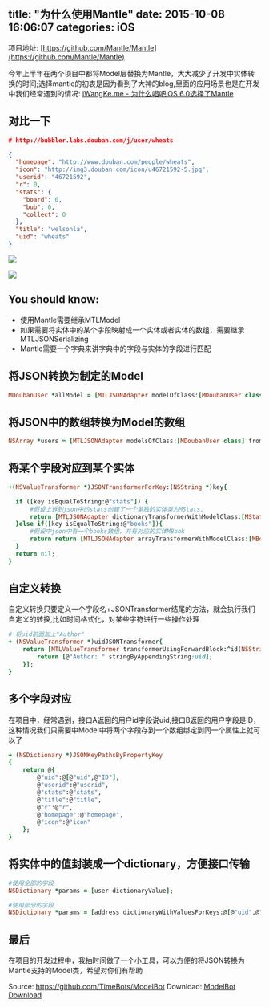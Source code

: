 title: "为什么使用Mantle"
date: 2015-10-08 16:06:07
categories: iOS
---

项目地址: [https://github.com/Mantle/Mantle](https://github.com/Mantle/Mantle)

今年上半年在两个项目中都将Model层替换为Mantle，大大减少了开发中实体转换的时间;选择mantle的初衷是因为看到了大神的blog,里面的应用场景也是在开发中我们经常遇到的情况:
[iWangKe.me - 为什么唱吧iOS 6.0选择了Mantle](http://www.iwangke.me/2014/10/13/Why-Changba-iOS-choose-Mantle/)


## 对比一下
```json
# http://bubbler.labs.douban.com/j/user/wheats

{
  "homepage": "http://www.douban.com/people/wheats",
  "icon": "http://img3.douban.com/icon/u46721592-5.jpg",
  "userid": "46721592",
  "r": 0,
  "stats": {
    "board": 0,
    "bub": 0,
    "collect": 0
  },
  "title": "welsonla",
  "uid": "wheats"
}

```

![](http://ww1.sinaimg.cn/large/6e8de9dbjw1ewtvrr4eyjj20gp0eqjvh.jpg)

![](http://ww1.sinaimg.cn/large/6e8de9dbjw1ewtvsjo0s6j20go0f7whk.jpg)


## You should know:

- 使用Mantle需要继承MTLModel
- 如果需要将实体中的某个字段映射成一个实体或者实体的数组，需要继承MTLJSONSerializing
- Mantle需要一个字典来讲字典中的字段与实体的字段进行匹配

## 将JSON转换为制定的Model

```ruby
MDoubanUser *allModel = [MTLJSONAdapter modelOfClass:[MDoubanUser class] fromJSONDictionary:rstlDict] error:nil]
```
  
## 将JSON中的数组转换为Model的数组

```ruby
NSArray *users = [MTLJSONAdapter modelsOfClass:[MDoubanUser class] fromJSONArray:userArray error:nil];
```

  
## 将某个字段对应到某个实体
```ruby
+(NSValueTransformer *)JSONTransformerForKey:(NSString *)key{

  if ([key isEqualToString:@"stats"]) {
      #假设上诉到json中的stats创建了一个单独的实体类为MStats,
      return [MTLJSONAdapter dictionaryTransformerWithModelClass:[MStats class]];
  }else if([key isEqualToString:@"books"]){
      #假设中json中有一个books数组，并有对应的实体MBook
      return return [MTLJSONAdapter arrayTransformerWithModelClass:[MBook class]];;
  }
  return nil;
}
```

## 自定义转换
自定义转换只要定义一个字段名+JSONTransformer结尾的方法，就会执行我们自定义的转换,比如时间格式化，对某些字符进行一些操作处理

```ruby
# 将uid前面加上"Author"
+ (NSValueTransformer *)uidJSONTransformer{
    return [MTLValueTransformer transformerUsingForwardBlock:^id(NSString *uid, BOOL *success, NSError *__autoreleasing *error) {
        return [@"Author: " stringByAppendingString:uid];
    }];
}
```

## 多个字段对应
在项目中，经常遇到，接口A返回的用户id字段说uid,接口B返回的用户字段是ID，这种情况我们只需要中Model中将两个字段存到一个数组绑定到同一个属性上就可以了

```ruby
+ (NSDictionary *)JSONKeyPathsByPropertyKey
{
    return @{
		@"uid":@[@"uid",@"ID"],
		@"userid":@"userid",
		@"stats":@"stats",
		@"title":@"title",
		@"r":@"r",
		@"homepage":@"homepage",
		@"icon":@"icon"
    };
}
```


## 将实体中的值封装成一个dictionary，方便接口传输

```ruby
#使用全部的字段
NSDictionary *params = [user dictionaryValue];

#使用部分的字段
NSDictionary *params = [address dictionaryWithValuesForKeys:@[@"uid",@"stats",@"homepage"]];
```

## 最后

在项目的开发过程中，我抽时间做了一个小工具，可以方便的将JSON转换为Mantle支持的Model类，希望对你们有帮助

Source: https://github.com/TimeBots/ModelBot
Download: [ModelBot Download](https://github.com/TimeBots/ModelBot/releases/download/0.3.0/ModelBot.0.3.0.zip)